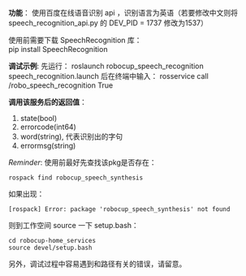 **功能**：
使用百度在线语音识别 api ，识别语言为英语（若要修改中文则将 speech_recognition_api.py 的 DEV_PID = 1737 修改为1537）

使用前需要下载 SpeechRecognition 库：    
    pip install SpeechRecognition

**调试示例**:
先运行：
    roslaunch robocup_speech_recognition speech_recognition.launch
后在终端中输入：
    rosservice call /robo_speech_recognition True

**调用该服务后的返回值**：
1. state(bool)
2. errorcode(int64)
3. word(string), 代表识别出的字句
4. errormsg(string)

*Reminder*:
使用前最好先查找该pkg是否存在：

    rospack find robocup_speech_synthesis

如果出现：

    [rospack] Error: package 'robocup_speech_synthesis' not found

则到工作空间 source 一下 setup.bash：

    cd robocup-home_services
    source devel/setup.bash

另外，调试过程中容易遇到和路径有关的错误，请留意。